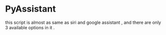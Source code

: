 # PyAssistant
this script is almost as same as siri and google assistant , and there are only 3 available options in it . 
